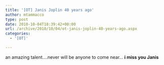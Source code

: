 ```yaml
---
title: '[OT] Janis Joplin 40 years ago'
author: mtammacco
type: post
date: 2010-10-04T18:39:42+00:00
url: /archive/2010/10/04/ot-janis-joplin-40-years-ago.aspx
categories:
  - '[OT]'

---
```

an amazing talent&#8230;.never will be anyone to come near&#8230; **i miss you Janis**